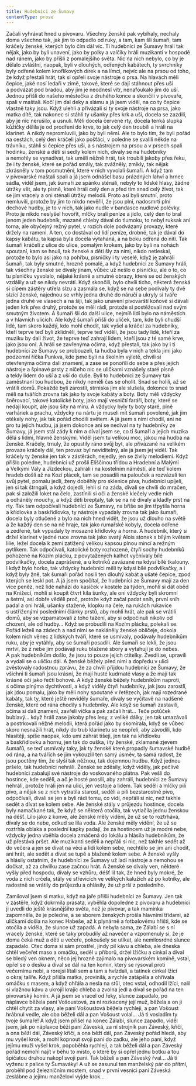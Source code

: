 ```yaml
---
title: Hudebníci ze Šumavy
contentType: prose
---
```


Začali vyhrávat hned u pivovaru. Všechny ženské pak vybíhaly, nechaly doma všechno tak, jak jim to odpadlo od ruky, a tam, kam šli šumaři, tam kráčely ženské, kterých bylo čím dál víc. Ti hudebníci ze Šumavy hráli tak nějak, jako by byli unavení, jako by polky a valčíky hráli muzikanti v hospodě nad ránem, jako by přišli z pomalejšího světa. Nic na nich nebylo, co by je dělalo zvláštní, naopak, byli v dlouhých, odřených kabátech, ty svrchníky byly odřené kolem knoflíkových dírek a na límci, nejvíc ale na prsou od toho, že když přestali hrát, tak si opřeli svoje nástroje o prsa. Na hlavách měli čepice, jaké nosí ledaři v zimě, takové, které se dají stáhnout přes uši a podvázat pod bradou, aby jim je neodnesl vítr, nenafoukalo jim do uší. Jednou přišli do našeho městečka z druhého konce a skončili v pivovaře, spali v maštali. Kočí jim dal deky a slámu a já jsem viděl, na co ty čepice vlastně taky jsou. Když ulehli a přivázali si ty svoje nástroje na prsa, jako matka dítě, tak nakonec si stáhli ty ušanky přes krk a uši, docela se zazdili, aby je nic nerušilo, a usnuli. Měli docela červené rty, docela tenká slupka kůžičky dělila je od prodření do krve, to jak celý den troubili a hráli na klarinet. A nikdy nepromluvili, jako by byli němí. Ale to bylo tím, že byli pořád na cestách, celý den kráčeli jako pošťáci, v poledne se svalili někde na trávníku, stáhli si čepice přes uši, a s nástrojem na prsou a v prsech spali hodinku, ženské a děti si sedly kolem nich, dívaly se na hudebníky a nemohly se vynadívat, tak uměli něžně hrát, tak troubili jakoby přes řeku, že i ty ženské, které se pořád smály, tak zvážněly, zmlkly, tak nějak zkrásněly v tom posmutnění, které v nich vyvolali šumaři. A když tam v pivovarské maštali spali a já jsem odnášel basu prázdných lahví a hrnec sádla, viděl jsem, jak šumaři ze spánku sténali, nebyly to lidské hlasy, žádné útržky vět, ale ty písně, které hráli celý den a před tím snad celý život, tak se jim vracely a oni sténali útržky melodií. Proto asi byli smutní, proto nemluvili, protože by jim to nikdo nevěřil, že jsou plní, nadosmrti plní dechové hudby, je to v nich, tak jako nudle v bandasce nudlové polévky. Proto je nikdo neslyšel hovořit, mlčky brali peníze a jídlo, celý den to bral jenom jeden hudebník, mazané chleby dával do tlumoku, to nebyl ruksak ani torna, ale obyčejný režný pytel, v rozích dole podvázaný provazy, které držely na rameni. A ten, co dostával od lidí peníze, drobné, tak je dával do kapsy kabátu, ta kapsa byla docela vytahaná, a na boku odřená do nití. Tak šumaři kráčeli z ulice do ulice, pomalým krokem, jako by byli na nohách spoutaní, kam se hnuli, tak ženské a děti šly za nimi, nikdo netleskal, protože to bylo asi jako na pohřbu, písničky i ty veselé, když je zahráli šumaři, tak byly smutné, hrozně pomalé, a když hudebníci ze Šumavy hráli, tak všechny ženské se dívaly jinam, vůbec už nešlo o písničku, ale o to, co tu písničku vyvolalo, nějaké krásné a smutné obrazy, které se od ženských vzdálily a už se nikdy nevrátí. Když skončili, bylo chvíli ticho, některá ženská si cípem zástěry utřela slzu a zasmála se, když se na sebe podívaly ty dvě slzící ženské, najednou se vrhly jedna druhé do náručí a ukryly si tváře jedna druhé ve vlasech a na šíji, tak jako unavení pivovarští koňové si dávali jeden krk přes druhý, protože se měli rádi, protože si postěžovali nad svým smutným životem. A šumaři šli do další ulice, nejmíň lidí bylo na náměstích a v hlavních ulicích. Ale když šumaři přišli do uliček, tam, kde byli chudší lidé, tam skoro každý, kdo mohl chodit, tak vyšel a kráčel za hudebníky, kteří teprve teď byli zklidnělí, teprve teď viděli, že jsou tady lidé, kteří za muziku by dali život, že teprve teď zahrají lidem, kteří jsou z té samé krve, jako jsou oni. A hráli se zavřenýma očima, když přestali, tak jako by i ti hudebníci ze Šumavy se probouzeli, ta hudba byla v nich a tekla jimi jako podzemní říčka Punkva, kde jsme byli na školním výletě, chvíli si otevřenýma očima dali znamení, a zase se ponořili do sebe a přes jejich nástroje a špinavé prsty z ničeho nic se uličkami vznášely staré písně a tekly lidem do uší a z uší do duše. Byli to hudebníci ze Šumavy tak zaměstnaní tou hudbou, že nikdy neměli čas se oholit. Snad se holili, až se vrátili domů. Pokaždé byli zarostlí, strniska jim ale slušela, dokonce to snad měli na tvářích zrovna tak jako ty svoje kabáty a boty. Boty měli vždycky šněrovací, takové katolické boty, jako mají vesničtí faráři, boty, které se nedají koupit, ale jsou šity na míru. A vždycky byly ty boty staré, plné varhánek a prachu, vždycky na nártu je museli mít šumaři povolené, jak jim otékaly nohy, jak tak pořád chodili světem. A já jsem s nimi chodil, ani ne pro tu jejich hudbu, já jsem dokonce ani se nedíval na ty hudebníky ze Šumavy, já jsem stál zády k nim a díval jsem se, co ti šumaři a jejich muzika dělá s lidmi, hlavně ženskými. Viděl jsem tu velikou moc, jakou má hudba na ženské. Kráčely, trnuly, že opustily ráno svůj byt, ale přivázané na velikém provaze kráčely dál, ten provaz byl neviditelný, ale já jsem jej viděl. Tak kráčely ty ženské jen tak v zástěrách, nejedly, jen se živily melodiemi. Když přišlo poledne, hudebníci už prošli Eliščinou třídou a Hradební a Malými a Velkými Valy a Jízdeckou, zahráli i na kostelním náměstí, ale teď kolem hradeb došli až na Kozí plácek, tam se posadili na palouček a rozvázali ten svůj pytel, pomalu jedli, ženy doběhly pro sklenice piva, hudebníci upíjeli, jen si tak štrngali, a když dojedli, lehli si na záda, dívali se chvíli do mračen, pak si založili loket na čelo, zastínili si oči a ženské klečely vedle nich a odháněly mouchy, a když děti breptaly, tak se na ně dívaly a kladly prst na rty. Tak tam odpočívali hudebníci ze Šumavy, na břiše se jim třpytila horna a křídlovka a baskřídlovka, ty nástroje vypadaly zrovna tak jako šumaři, docela byly otlučené a bylo na nich hned vidět, že jsou už dlouho na světě a že každý den se na ně hraje, tak jako rumařské kobyly, docela odřené a zedřené, tak vypadaly ty mosazné křídlovky a horna. A hudebník, který si držel klarinet v jedné ruce zrovna tak jako svatý Alois stonek s bílým květem lilie, ležel docela k zemi zatížený velikou kapsou plnou mincí a režným pytlíkem. Tak odpočívali, katolické boty rozhozené, čtyři sochy hudebníků pohozené na Kozím plácku, z povytažených kalhot vyčnívaly bílé podvlíkačky, docela zaprášené, a u kotníků zavázané na kdysi bílé tkalouny. I když bylo horko, tak vždycky hudebníci měli ty kdysi bílé podvlíkačky, a i když byly žně, tak šumaři pořád nosili ten dlouhý kabát a ušaté čepice, zpod kterých se leskl pot. A já jsem spočítal, že hudebníci ze Šumavy mají za den více peněz, než lidé nahází do kasiček v kostele za týden, mohli si dát oběd na Knížecí, mohli si koupit čtvrt kila šunky, ale oni vždycky byli skromní a šetrní, asi dobře věděli proč, protože když začal padat sníh, první sníh padal a oni hráli, ušanky stažené, klopku na čele, na rukách rukavice s ustřiženými posledními články prstů, aby mohli hrát, ale pak se vrátili domů, aby se vzpamatovali z toho tažení, aby si odpočinuli nikoliv od chození, ale od hudby… Když se probudili na Kozím plácku, polekali se. Pořád leželi na zádech a nad nimi se nakláněly ženské obličeje, dokola kolem nich věnec z lidských tváří, které se usmívaly, podávaly hudebníkům ruku, aby je vytáhly, aby se šumaři posadili. Ale šumaři se lekli, že jsou mrtví, že z nebe jim podávají ruku blažené sbory a vytahují je do nebes. A pak hudebníkům došlo, že jsou to pouze jejich ctitelky. Zvedli se, upravili a vydali se o uličku dál. A ženské běžely před nimi a dopředu v ulici zvěstovaly radostnou zprávu, že za chvíli přijdou hudebníci ze Šumavy, že všichni ti šumaři jsou krásní, že mají husté kudrnaté vlasy a že mají tak krásné oči jako řečtí bohové. A když ženské běžely hudebníkům naproti, s očima plnýma dychtivosti, a když viděly čtyři hudebníky, jak jsou zarostlí, jak jdou pomalu, jako by měli nohy spoutané v řetězech, jak mají rozedrané kabáty, tak ty, které ještě neviděly šumaře, dívaly se vyčítavě na nadšené ženské, které od rána chodily s hudebníky. Ale když se šumaři zastavili, očima si dali znamení, zavřeli víčka a pak začali hrát… Teče potůček bublavý… když hráli zase jakoby přes lesy, z veliké dálky, jen tak umazávali a postrkovali něžně melodii, která pořád jako by skomírala, když se vůbec skoro nesnažili hrát, nikdy do trub klarinetu se neopřeli, aby závodili, kdo hlasitěji, spíše naopak, kdo umí zahrát tišeji, jen tak na křídlovku a baskřídlovku a hornu, jen tak do ouška, i ty ženské, zklamané zjevem šumařů, se teď usmívaly taky, jak ty ženské které propadly šumavské hudbě od rána, a na tvářích se jim vykouzlil ten samý úsměv, ta samá radost, že jsou poctěny tím, že slyší tak něžnou, tak dojemnou hudbu. Když jednou pršelo, tak hudebníci nehráli. Ženské se zděsily, když viděly, jak pečlivě hudebníci zabalují své nástroje do voskovaného plátna. Pak vešli do hostince, kde seděli, a ač je hosté prosili, aby zahráli, hudebníci ze Šumavy nehráli, protože hráli jen na ulici, jen vestoje a lidem. Tak seděli a mlčky pili pivo, a nějak se z nich vytratila starost, seděli a pili bezstarostně pivo, odpočívali, dívali se jen a byli rádi tomu, co vidí, nepřáli si nic, než takhle sedět a dívat se kolem sebe. Ale ženské stály v průjezdu hostince, docela byly namačkané tak, že když se některá otočila, tak vytlačila jednu ženskou na déšť. Lilo jako z konve, ale ženské měly vidění, že už se to roztrhává, dívaly se do nebe, odkud se lila voda. Ale ženské měly vidění, že už se roztrhla oblaka a poslední kapky padají, že za hostincem už je modré nebe, vždycky jedna vběhla docela zmáčená do lokálu a hlásila hudebníkům, že už přestává pršet. Ale muzikanti seděli a nepřáli si nic, než takhle sedět až do večera a jen se dívat na věci a lidi kolem sebe, nechtělo se jim ani chodit, ani hrát, ale sedět a dívat se tupě a blaženě kolem sebe. A ženské vyšly a hlásily ostatním, že hudebníci ze Šumavy už ladí nástroje a nemohou se dočkat, až za chvilku zase začnou hrát. A ženské se dívaly ven, některé vyšly před hospodu, dívaly se vzhůru, déšť lil tak, že hned byly mokré, že voda z nich crčela, stály ve střevících ve velikých kalužích až po kotníky, ale radostně se vrátily do průjezdu a ohlásily, že už prší z posledního.

Zamiloval jsem si matku, když na jaře přišli hudebníci ze Šumavy. Jen tak v zástěře, když dokrmila prasata, vyběhla dopoledne z pivovaru a hudebníci ji uvedli do ještě krásnějšího světa, než je pivovar, a tak maminka zapomněla, že je poledne, a se sborem ženských prošla hlavními třídami, až uličkami došla na konec Habeše, až k plynárně a fotbalovému hřišti, kde se otočila a viděla, že slunce už zapadá. A nebyla sama, ze Zálabí se s ní vracely ženské, které se taky probudily až navečer a vzpomenuly si, že je doma čeká muž a děti u večeře, pokoušely se utíkat, ale nemilosrdné slunce zapadalo. Otec doma si sám prostřel, jindy pil kávu a chleba, ale dneska chtěl večeřet maso a omáčku, seděl u příborů, držel lžičku a cinkal a díval se bledý ven oknem, něco jej hrozně zajímalo na pivovarském komíně, vstal, opřel se o desku a díval se dál na ten komín, který se rýsoval proti večernímu nebi, a rorejsi lítali sem a tam a hvízdali, a tatínek cinkal lžící o okraj talíře. Když přišla matka, provinilá, a rychle zatápěla a ohřívala omáčku s masem, a když ohřála a nesla na stůl, otec vstal, odhodil lžíci, nalil si vlažnou kávu a ukrojil krajíc chleba a zvolna jedl a díval se pořád na ten pivovarský komín. A já jsem se vracel od řeky, slunce zapadalo, po náplavce běžela paní Vošoustová, za ní rozkacený její muž, běžela a on ji chtěl chytit za vlasy, ale paní Vošoustová běžela rychleji, a pan Vošoust hrábnul vedle, ale oba běželi dál a pan Vošoust volal… Já ti vosladím ty tvoje šumaře! A když jsem přišel na konec Zálabí, slunce zapadlo, viděl jsem, jak po náplavce běží paní Záveská, za ní strojník pan Záveský, křičí, a ona běží dál, Záveský křičí, a ona běží dál, pan Záveský pořád hledá, aby mu vyšel krok, a mohl kopnout svoji paní do zadku, ale jeho paní, když jejímu muži vyšel krok, popoběhla rychleji, a tak běželi dál a pan Záveský pořád nemohl najít v běhu to místo, o které by si opřel jednu botku a tou špičatou druhou nakopl svoji paní. Tak běželi a pan Záveský řval… Já ti vyženu z palice ty Šumaváky! A už se zasunul ten manželský pár do přítmí, proběhl pod železničním mostem, snad v první vesnici paní Záveská zeslábne a jejímu manželovi vyjde krok…
